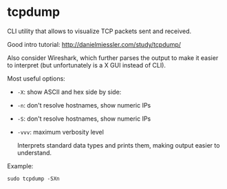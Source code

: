 # tcpdump

CLI utility that allows to visualize TCP packets sent and received.

Good intro tutorial: <http://danielmiessler.com/study/tcpdump/>

Also consider Wireshark, which further parses the output to make it easier to interpret (but unfortunately is a X GUI instead of CLI).

Most useful options:

-   `-X`: show ASCII and hex side by side:

-   `-n`: don't resolve hostnames, show numeric IPs

-   `-S`: don't resolve hostnames, show numeric IPs

-   `-vvv`: maximum verbosity level

    Interprets standard data types and prints them, making output easier to understand.

Example:

    sudo tcpdump -SXn

